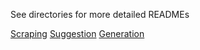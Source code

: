 See directories for more detailed READMEs

[Scraping](journal-web-scrapper)
[Suggestion](journal-suggestion)
[Generation](journal-generation)